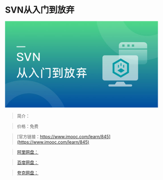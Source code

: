# SVN从入门到放弃

![img](../../assets/5fe442fb0001722905400304.jpg)

> 简介：

> 价格：免费

> [官方链接：https://www.imooc.com/learn/845](https://www.imooc.com/learn/845)

> [阿里网盘：]()

> [百度网盘：]()

> [夸克网盘：]()

